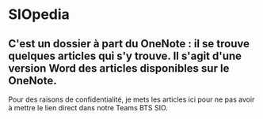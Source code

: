# SIOpedia
C'est un dossier à part du OneNote : il se trouve quelques articles qui s'y trouve.
Il s'agit d'une version Word des articles disponibles sur le OneNote.
-
Pour des raisons de confidentialité, je mets les articles ici pour ne pas avoir à mettre le lien direct dans notre Teams BTS SIO.
